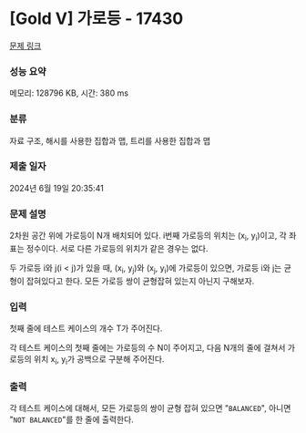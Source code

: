 # [Gold V] 가로등 - 17430 

[문제 링크](https://www.acmicpc.net/problem/17430) 

### 성능 요약

메모리: 128796 KB, 시간: 380 ms

### 분류

자료 구조, 해시를 사용한 집합과 맵, 트리를 사용한 집합과 맵

### 제출 일자

2024년 6월 19일 20:35:41

### 문제 설명

<p>2차원 공간 위에 가로등이 N개 배치되어 있다. i번째 가로등의 위치는 (x<sub>i</sub>, y<sub>i</sub>)이고, 각 좌표는 정수이다. 서로 다른 가로등의 위치가 같은 경우는 없다.</p>

<p>두 가로등 i와 j(i < j)가 있을 때, (x<sub>i</sub>, y<sub>j</sub>)와 (x<sub>j</sub>, y<sub>i</sub>)에 가로등이 있으면, 가로등 i와 j는 균형이 잡혀있다고 한다. 모든 가로등 쌍이 균형잡혀 있는지 아닌지 구해보자.</p>

### 입력 

 <p>첫째 줄에 테스트 케이스의 개수 T가 주어진다.</p>

<p>각 테스트 케이스의 첫째 줄에는 가로등의 수 N이 주어지고, 다음 N개의 줄에 걸쳐서 가로등의 위치 x<sub>i</sub>, y<sub>i</sub>가 공백으로 구분해 주어진다.</p>

### 출력 

 <p>각 테스트 케이스에 대해서, 모든 가로등의 쌍이 균형 잡혀 있으면 "<code>BALANCED</code>", 아니면 "<code>NOT BALANCED</code>"를 한 줄에 출력한다.</p>

